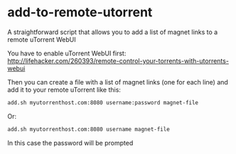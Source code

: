 # add-to-remote-utorrent
A straightforward script that allows you to add a list of magnet links to a remote uTorrent WebUI

You have to enable uTorrent WebUI first: 
http://lifehacker.com/260393/remote-control-your-torrents-with-utorrents-webui

Then you can create a file with a list of magnet links (one for each line) and add it to your remote uTorrent like this:

```bash
add.sh myutorrenthost.com:8080 username:password magnet-file
```

Or:

```bash
add.sh myutorrenthost.com:8080 username magnet-file
```

In this case the password will be prompted
